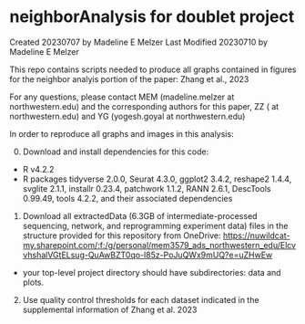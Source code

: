 # neighborAnalysis for doublet project
Created 20230707 by Madeline E Melzer
Last Modified 20230710 by Madeline E Melzer

This repo contains scripts needed to produce all graphs contained
in figures for the neighbor analyis portion of the paper: Zhang et al., 2023

For any questions, please contact MEM (madeline.melzer at northwestern.edu) and the corresponding
authors for this paper, ZZ ( at northwestern.edu) and YG (yogesh.goyal at northwestern.edu)

In order to reproduce all graphs and images in this analysis:

0. Download and install dependencies for this code:
- R v4.2.2
- R packages tidyverse 2.0.0, Seurat 4.3.0, ggplot2 3.4.2, reshape2 1.4.4, svglite 2.1.1, installr 0.23.4, patchwork 1.1.2, RANN 2.6.1, DescTools 0.99.49, tools 4.2.2, and their associated dependencies

1. Download all extractedData (6.3GB of intermediate-processed sequencing, network, and reprogramming experiment data) files in the structure provided for this repository from OneDrive: 
  https://nuwildcat-my.sharepoint.com/:f:/g/personal/mem3579_ads_northwestern_edu/ElcvvhshalVGtELsug-QuAwBZT0qo-l85z-PoJuQWx9mUQ?e=uZHwEw 

- your top-level project directory should have subdirectories: data and plots.

2. Use quality control thresholds for each dataset indicated in the supplemental information of Zhang et al. 2023 
